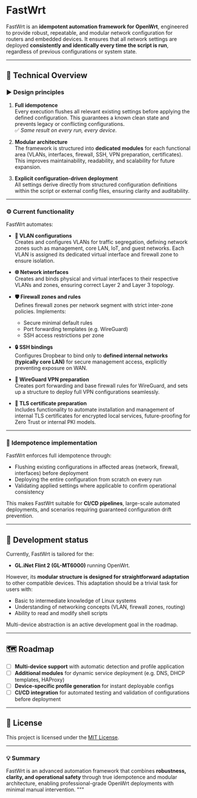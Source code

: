 # FastWrt

FastWrt is an **idempotent automation framework for OpenWrt**, engineered to provide robust, repeatable, and modular network configuration for routers and embedded devices. It ensures that all network settings are deployed **consistently and identically every time the script is run**, regardless of previous configurations or system state.

---

## 🔧 **Technical Overview**

### ▶️ **Design principles**

1. **Full idempotence**  
   Every execution flushes all relevant existing settings before applying the defined configuration. This guarantees a known clean state and prevents legacy or conflicting configurations.  
   ✅ *Same result on every run, every device.*

2. **Modular architecture**  
   The framework is structured into **dedicated modules** for each functional area (VLANs, interfaces, firewall, SSH, VPN preparation, certificates). This improves maintainability, readability, and scalability for future expansion.

3. **Explicit configuration-driven deployment**  
   All settings derive directly from structured configuration definitions within the script or external config files, ensuring clarity and auditability.

---

### ⚙️ **Current functionality**

FastWrt automates:

- **🔀 VLAN configurations**  
  Creates and configures VLANs for traffic segregation, defining network zones such as management, core LAN, IoT, and guest networks. Each VLAN is assigned its dedicated virtual interface and firewall zone to ensure isolation.

- **🌐 Network interfaces**  
  Creates and binds physical and virtual interfaces to their respective VLANs and zones, ensuring correct Layer 2 and Layer 3 topology.

- **🛡️ Firewall zones and rules**  
  Defines firewall zones per network segment with strict inter-zone policies. Implements:

  - Secure minimal default rules  
  - Port forwarding templates (e.g. WireGuard)  
  - SSH access restrictions per zone

- **🔒 SSH bindings**  
  Configures Dropbear to bind only to **defined internal networks (typically core LAN)** for secure management access, explicitly preventing exposure on WAN.

- **🔐 WireGuard VPN preparation**  
  Creates port forwarding and base firewall rules for WireGuard, and sets up a structure to deploy full VPN configurations seamlessly.

- **📜 TLS certificate preparation**  
  Includes functionality to automate installation and management of internal TLS certificates for encrypted local services, future-proofing for Zero Trust or internal PKI models.

---

### 🔁 **Idempotence implementation**

FastWrt enforces full idempotence through:

- Flushing existing configurations in affected areas (network, firewall, interfaces) before deployment
- Deploying the entire configuration from scratch on every run
- Validating applied settings where applicable to confirm operational consistency

This makes FastWrt suitable for **CI/CD pipelines**, large-scale automated deployments, and scenarios requiring guaranteed configuration drift prevention.

---

## 🚀 **Development status**

Currently, FastWrt is tailored for the:

- **GL.iNet Flint 2 (GL-MT6000)** running OpenWrt.

However, its **modular structure is designed for straightforward adaptation** to other compatible devices. This adaptation should be a trivial task for users with:

- Basic to intermediate knowledge of Linux systems  
- Understanding of networking concepts (VLAN, firewall zones, routing)  
- Ability to read and modify shell scripts

Multi-device abstraction is an active development goal in the roadmap.

---

## 🗺️ **Roadmap**

- [ ] **Multi-device support** with automatic detection and profile application
- [ ] **Additional modules** for dynamic service deployment (e.g. DNS, DHCP templates, HAProxy)
- [ ] **Device-specific profile generation** for instant deployable configs
- [ ] **CI/CD integration** for automated testing and validation of configurations before deployment

---

## 📝 **License**

This project is licensed under the [MIT License](LICENSE).

---

### 💡 **Summary**

FastWrt is an advanced automation framework that combines **robustness, clarity, and operational safety** through true idempotence and modular architecture, enabling professional-grade OpenWrt deployments with minimal manual intervention.
"""
